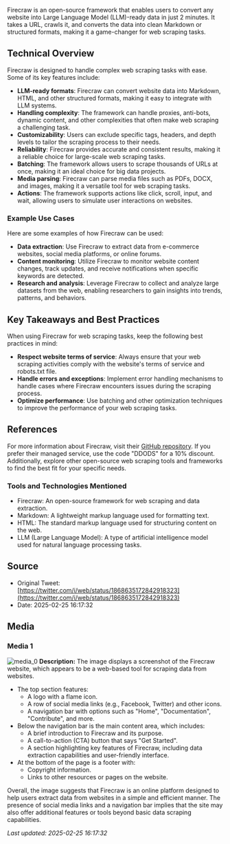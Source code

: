 Firecraw is an open-source framework that enables users to convert any website into Large Language Model (LLM)-ready data in just 2 minutes. It takes a URL, crawls it, and converts the data into clean Markdown or structured formats, making it a game-changer for web scraping tasks.

## Technical Overview
Firecraw is designed to handle complex web scraping tasks with ease. Some of its key features include:

* **LLM-ready formats**: Firecraw can convert website data into Markdown, HTML, and other structured formats, making it easy to integrate with LLM systems.
* **Handling complexity**: The framework can handle proxies, anti-bots, dynamic content, and other complexities that often make web scraping a challenging task.
* **Customizability**: Users can exclude specific tags, headers, and depth levels to tailor the scraping process to their needs.
* **Reliability**: Firecraw provides accurate and consistent results, making it a reliable choice for large-scale web scraping tasks.
* **Batching**: The framework allows users to scrape thousands of URLs at once, making it an ideal choice for big data projects.
* **Media parsing**: Firecraw can parse media files such as PDFs, DOCX, and images, making it a versatile tool for web scraping tasks.
* **Actions**: The framework supports actions like click, scroll, input, and wait, allowing users to simulate user interactions on websites.

### Example Use Cases
Here are some examples of how Firecraw can be used:

* **Data extraction**: Use Firecraw to extract data from e-commerce websites, social media platforms, or online forums.
* **Content monitoring**: Utilize Firecraw to monitor website content changes, track updates, and receive notifications when specific keywords are detected.
* **Research and analysis**: Leverage Firecraw to collect and analyze large datasets from the web, enabling researchers to gain insights into trends, patterns, and behaviors.

## Key Takeaways and Best Practices
When using Firecraw for web scraping tasks, keep the following best practices in mind:

* **Respect website terms of service**: Always ensure that your web scraping activities comply with the website's terms of service and robots.txt file.
* **Handle errors and exceptions**: Implement error handling mechanisms to handle cases where Firecraw encounters issues during the scraping process.
* **Optimize performance**: Use batching and other optimization techniques to improve the performance of your web scraping tasks.

## References
For more information about Firecraw, visit their [GitHub repository](https://github.com/Firecrawl-Dev). If you prefer their managed service, use the code "DDODS" for a 10% discount. Additionally, explore other open-source web scraping tools and frameworks to find the best fit for your specific needs.

### Tools and Technologies Mentioned
* Firecraw: An open-source framework for web scraping and data extraction.
* Markdown: A lightweight markup language used for formatting text.
* HTML: The standard markup language used for structuring content on the web.
* LLM (Large Language Model): A type of artificial intelligence model used for natural language processing tasks.
## Source

- Original Tweet: [https://twitter.com/i/web/status/1868635172842918323](https://twitter.com/i/web/status/1868635172842918323)
- Date: 2025-02-25 16:17:32


## Media

### Media 1
![media_0](./media_0.jpg)
**Description:** The image displays a screenshot of the Firecraw website, which appears to be a web-based tool for scraping data from websites.

*   The top section features:
    *   A logo with a flame icon.
    *   A row of social media links (e.g., Facebook, Twitter) and other icons.
    *   A navigation bar with options such as "Home", "Documentation", "Contribute", and more.
*   Below the navigation bar is the main content area, which includes:
    *   A brief introduction to Firecraw and its purpose.
    *   A call-to-action (CTA) button that says "Get Started".
    *   A section highlighting key features of Firecraw, including data extraction capabilities and user-friendly interface.
*   At the bottom of the page is a footer with:
    *   Copyright information.
    *   Links to other resources or pages on the website.

Overall, the image suggests that Firecraw is an online platform designed to help users extract data from websites in a simple and efficient manner. The presence of social media links and a navigation bar implies that the site may also offer additional features or tools beyond basic data scraping capabilities.

*Last updated: 2025-02-25 16:17:32*